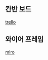 ## 칸반 보드 
[trello](https://trello.com/b/Gsuz8jwc/%ED%86%B5%ED%95%A9-%EB%B3%B4%EB%93%9C)

## 와이어 프레임
[miro](https://miro.com/app/board/o9J_kwmiLz8=/)
